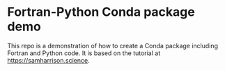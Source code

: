 # Fortran-Python Conda package demo

This repo is a demonstration of how to create a Conda package including Fortran and Python code. It is based on the tutorial at https://samharrison.science.
